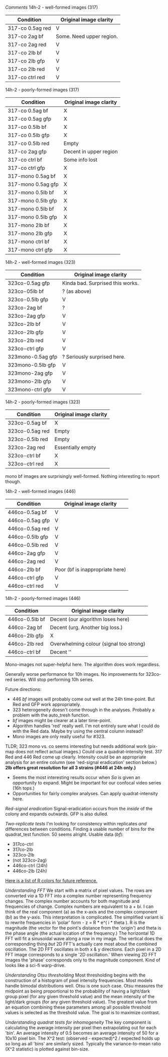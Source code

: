 *Comments*
14h-2 - well-formed images (317)

| Condition        | Original image clarity   |
| ---------------- | ------------------------ |
| 317-co 0.5ag red | V                        |
| 317-co 2ag bf    | Some. Need upper region. |
| 317-co 2ag red   | V                        |
| 317-co 2lb bf    | V                        |
| 317-co 2lb gfp   | V                        |
| 317-co 2lb red   | V                        |
| 317-co ctrl red  | V                        |

14h-2 - poorly-formed images (317)

| Condition          | Original image clarity |
| ------------------ | ---------------------- |
| 317-co 0.5ag bf    | X                      |
| 317-co 0.5ag gfp   | X                      |
| 317-co 0.5lb bf    | X                      |
| 317-co 0.5lb gfp   | X                      |
| 317-co 0.5lb red   | Empty                  |
| 317-co 2ag gfp     | Decent in upper region |
| 317-co ctrl bf     | Some info lost         |
| 317-co ctrl gfp    | X                      |
| 317-mono 0.5ag bf  | X                      |
| 317-mono 0.5ag gfp | X                      |
| 317-mono 0.5lb bf  | X                      |
| 317-mono 0.5lb gfp | X                      |
| 317-mono 0.5lb bf  | X                      |
| 317-mono 0.5lb gfp | X                      |
| 317-mono 2lb bf    | X                      |
| 317-mono 2lb gfp   | X                      |
| 317-mono ctrl bf   | X                      |
| 317-mono ctrl gfp  | X                      |

14h-2 - well-formed images (323)

| Condition         | Original image clarity           |
| ----------------- | -------------------------------- |
| 323co-0.5ag gfp   | Kinda bad. Surprised this works. |
| 323co-05lb bf     | ? (as above)                     |
| 323co-0.5lb gfp   | V                                |
| 323co-2ag bf      | ?                                |
| 323co-2ag gfp     | V                                |
| 323co-2lb bf      | V                                |
| 323co-2lb gfp     | V                                |
| 323co-2lb red     | V                                |
| 323co-ctrl gfp    | V                                |
| 323mono-0.5ag gfp | ? Seriously surprised here.      |
| 323mono-0.5lb gfp | V                                |
| 323mono-2ag gfp   | V                                |
| 323mono-2lb gfp   | V                                |
| 323mono-ctrl gfp  | V                                |

14h-2 - poorly-formed images (323)

| Condition       | Original image clarity |
| --------------- | ---------------------- |
| 323co-0.5ag bf  | X                      |
| 323co-0.5ag red | Empty                  |
| 323co-0.5lb red | Empty                  |
| 323co-2ag red   | Essentially empty      |
| 323co-ctrl bf   | X                      |
| 323co-ctrl red  | X                      |
mono bf images are surprisingly well-formed. Nothing interesting to report though.


14h-2 - well-formed images (446)

| Condition       | Original image clarity          |
| --------------- | ------------------------------- |
| 446co-0.5ag bf  | V                               |
| 446co-0.5ag gfp | V                               |
| 446co-0.5ag red | V                               |
| 446co-0.5lb gfp | V                               |
| 446co-0.5lb red | V                               |
| 446co-2ag gfp   | V                               |
| 446co-2ag red   | V                               |
| 446co-2lb bf    | Poor (bf is inappropriate here) |
| 446co-ctrl gfp  | V                               |
| 446co-ctrl red  | V                               |

14h-2  - poorly-formed images (446)

| Condition      | Original image clarity                  |
| -------------- | --------------------------------------- |
| 446co-0.5lb bf | Decent (our algorithm loses here)       |
| 446co-2ag bf   | Decent (urg. Another big loss.)         |
| 446co-2lb gfp  | X                                       |
| 446co-2lb red  | Overwhelming colour (signal too strong) |
| 446co-ctrl bf  | Decent ''                               |
Mono-images not super-helpful here. The algorithm does work regardless.

Generally worse performance for 10h images. No improvements for 323co-red series. Will stop performing 10h series.

Future directions:
- 446 *bf* images will probably come out well at the 24h time-point. But Red and GFP work appropriately.
- 323 heterogeneity doesn't come through in the analyses. Probably a problem with the auto_tresh function.
- *bf* images might be clearer at a later time-point.
- Algorithm handles 'red' really well. I'm not entirely sure what I could do with the Red data. Maybe try using the central column instead?
- Mono images are only really useful for #323.

TLDR;
323 mono vs. co seems interesting but needs additional work (pix-map does not reflect actual images.) Could use a quadrat-intensity test.
317 Red and 446 Red come up clearly. Intensity could be an appropriate analysis for an entire column (see 'red-signal eradication' section below.)
**2lb offers great resolution for all 3 strains (#446 at 24h only.)**
- Seems the most interesting results occur when *Sa* is given an opportunity to expand. Might be important for our confocal video series (16h tops.)
- Opportunities for fairly complex analyses. Can apply quadrat-intensity here.

*Red-signal eradication*
Signal-eradication occurs from the *inside* of the colony and expands outwards. GFP is also dulled.

*Two-replicate tests*
I'm looking for consistency within replicates *and* differences between conditions. Finding a usable number of bins for the quadrat_test function. 50 seems alright.
Usable data (*bf*):
- 317co-ctrl
- 317co-2lb
- 323co-2lb
- (not 323co-2ag)
- 446co-ctrl (24h)
- 446co-2lb (24h)

[Here is a list of R colors for future reference.](https://r-graph-gallery.com/42-colors-names_files/figure-html/thecode-1.png)

*Understanding FFT*
We start with a matrix of pixel values. The rows are converted *via* a 1D FFT into a complex number representing frequency changes. The complex number accounts for both magnitude and frequencies of change.
Complex numbers are equivalent to a + b*i*. I can think of the real component (a) as the x-axis and the complex component (b*i*) as the y-axis. This interpretation is complicated. The simplified variant is to rewrite frequencies in 'polar' form - z = R * e^( i * theta ). R is the magnitude (the vector for the point's distance from the 'origin') and theta is the phase angle (the actual location of the frequency.)
The horizontal 1D FFT will fit a sinusoidal wave along a row in my image. The vertical does the corresponding thing *but* 2D FFT's actually care most about the combined oscillation. The 2D FFT oscillates in both x & y directions. Each pixel in a 2D FFT image corresponds to a single '2D oscillation.'
When viewing 2D FFT images the 'phase' corresponds only to the magnitude component.
Kind of looks like a sci-fi warp-drive.

*Understanding Otsu thresholding*
Most thresholding begins with the construction of a histogram of pixel intensity frequencies. Most models handle bimodal distributions well. Otsu is one such case. Otsu measures the midpoint as being proportional to the probability of having a light/dark group pixel (for any given threshold value) and the mean intensity of the light/dark groups (for any given threshold value). The greatest value from an equation combining these parameters among all possible threshold values is selected as the threshold value.
The goal is to maximize contrast.

*Understanding quadrat tests for inhomogeneity*
The key component is calculating the average intensity per pixel then extrapolating out for each 'bin'. An average intensity of 0.5 becomes an average intensity of 50 for a 10x10 pixel bin. The X^2 test:
	(observed - expected)^2 / expected
holds up so long as all 'bins' are similarly sized.
Typically the variance-to-mean ratio (X^2 statistic) is plotted against bin-size.